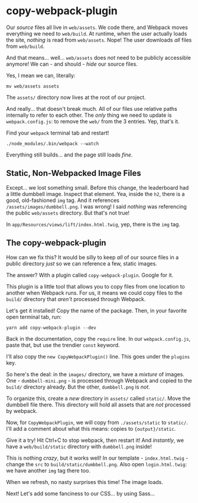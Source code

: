 # copy-webpack-plugin

Our *source* files all live in `web/assets`. We code there, and Webpack moves everything
we need to `web/build`. At runtime, when the user actually loads the site, *nothing*
is read from `web/assets`. Nope! The user downloads *all* files from `web/build`.

And that means... well... `web/assets` does *not* need to be publicly accessible
anymore! We can - and should - *hide* our source files.

Yes, I mean we can, literally:

```terminal
mv web/assets assets
```

The `assets/` directory now lives at the root of our project.

And really... that doesn't break much. All of our files use relative paths internally
to refer to each other. The *only* thing we need to update is `webpack.config.js`:
to remove the `web/` from the 3 entries. Yep, that's it.

Find your `webpack` terminal tab and restart!

```terminal
./node_modules/.bin/webpack --watch
```

Everything still builds... and the page still loads *fine*.

## Static, Non-Webpacked Image Files

Except... we lost something small. Before this change, the leaderboard had a little
dumbbell image. Inspect that element. Yea, inside the `h2`, there is a good, old-fashioned
`img` tag. And it references `/assets/images/dumbbell.png`. I was wrong! I said *nothing*
was referencing the public `web/assets` directory. But that's not true!

In `app/Resources/views/lift/index.html.twig`, yep, there is the `img` tag.

## The copy-webpack-plugin

How can we fix this? It would be silly to keep *all* of our source files in a public
directory *just* so we can reference a few, static images.

The answer? With a plugin called `copy-webpack-plugin`. Google for it.

This plugin is a little tool that allows you to copy files from one location to
another when Webpack runs. For us, it means we could copy files to the `build/`
directory that *aren't* processed through Webpack.

Let's get it installed! Copy the name of the package. Then, in your favorite open
terminal tab, run:

```terminal
yarn add copy-webpack-plugin --dev
```

Back in the documentation, copy the `require` line. In our `webpack.config.js`, paste
that, but use the trendier `const` keyword.

I'll also copy the `new CopyWebpackPlugin()` line. This goes under the `plugins` key.

So here's the deal: in the `images/` directory, we have a *mixture* of images. One -
`dumbbell-mini.png` - is processed through Webpack and copied to the `build/` directory
already. But the other, `dumbbell.png` is *not*.

To organize this, create a *new* directory in `assets/` called `static/`. Move the
dumbbell file there. This directory will hold all assets that are *not* processed
by webpack.

Now, for `CopyWebpackPlugin`, we will copy from `./assets/static` to `static/`. I'll
add a comment about what this means: copies to `{output}/static`.

Give it a try! Hit Ctrl+C to stop webpack, then restart it! And *instantly*, we
have a `web/build/static` directory with `dumbbell.png` inside!

This is nothing *crazy*, but it works well! In our template - `index.html.twig` -
change the `src` to `build/static/dumbbell.png`. Also open `login.html.twig`: we
have another `img` tag there too.

When we refresh, no nasty surprises this time! The image loads.

Next! Let's add some fanciness to our CSS... by using Sass...

